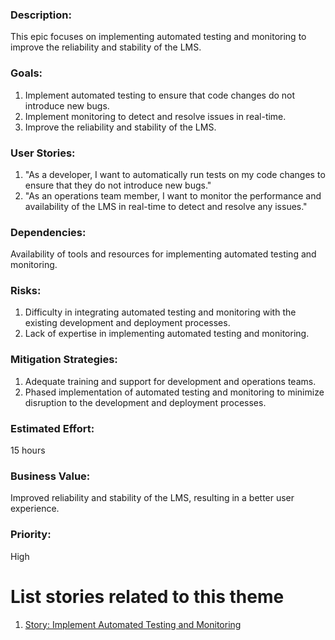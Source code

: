 
### Description: 
This epic focuses on implementing automated testing and monitoring to improve the reliability and stability of the LMS.

### Goals:

1. Implement automated testing to ensure that code changes do not introduce new bugs.
2. Implement monitoring to detect and resolve issues in real-time.
3. Improve the reliability and stability of the LMS.

### User Stories:

1. "As a developer, I want to automatically run tests on my code changes to ensure that they do not introduce new bugs."
2. "As an operations team member, I want to monitor the performance and availability of the LMS in real-time to detect and resolve any issues."

### Dependencies: 
Availability of tools and resources for implementing automated testing and monitoring.

### Risks:

1. Difficulty in integrating automated testing and monitoring with the existing development and deployment processes.
2. Lack of expertise in implementing automated testing and monitoring.

### Mitigation Strategies:

1. Adequate training and support for development and operations teams.
2. Phased implementation of automated testing and monitoring to minimize disruption to the development and deployment processes.

### Estimated Effort: 
15 hours

### Business Value: 
Improved reliability and stability of the LMS, resulting in a better user experience.

### Priority: 
High

# List stories related to this theme
1. [Story: Implement Automated Testing and Monitoring](/documentation/templates/theme/initiatives/epics/stories/story_template_3_2.md)